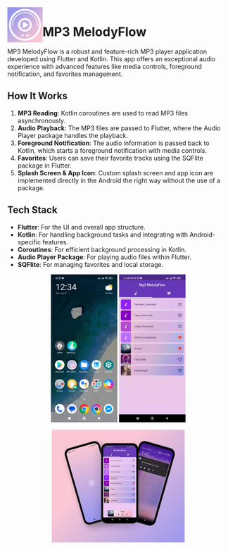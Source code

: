  
  <img align="left" width="80" height="80" src="https://github.com/ZuxxLo/mp3_melody_flow_flutter_kotlin/blob/main/assets/icons/ic_launcher.png" alt="MP3 MelodyFlow Logo">

# MP3 MelodyFlow 
  MP3 MelodyFlow is a robust and feature-rich MP3 player application developed using Flutter and Kotlin. This app offers an exceptional audio experience with advanced features like media controls, foreground notification, and favorites management.

## How It Works
1. **MP3 Reading**: Kotlin coroutines are used to read MP3 files asynchronously.
2. **Audio Playback**: The MP3 files are passed to Flutter, where the Audio Player package handles the playback.
3. **Foreground Notification**: The audio information is passed back to Kotlin, which starts a foreground notification with media controls.
4. **Favorites**: Users can save their favorite tracks using the SQFlite package in Flutter.
5. **Splash Screen & App Icon**: Custom splash screen and app icon are implemented directly in the Android the right way without the use of a package.

## Tech Stack

- **Flutter**: For the UI and overall app structure.
- **Kotlin**: For handling background tasks and integrating with Android-specific features.
- **Coroutines**: For efficient background processing in Kotlin.
- **Audio Player Package**: For playing audio files within Flutter.
- **SQFlite**: For managing favorites and local storage.

<p  align="middle" float="left">
  <img src="https://github.com/ZuxxLo/mp3_melody_flow_flutter_kotlin/blob/main/demo1.gif" width="30%" "/>
  <img src="https://github.com/ZuxxLo/mp3_melody_flow_flutter_kotlin/blob/main/demo.gif" width="30%"  "/>
 
</p>
 
<p align="middle">
   <img src="https://github.com/ZuxxLo/mp3_melody_flow_flutter_kotlin/blob/main/mockup.png" width="60% "/>

</p>
